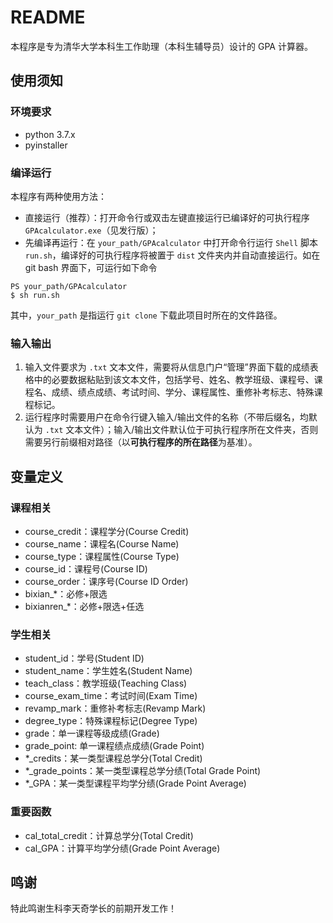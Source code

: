 # README

本程序是专为清华大学本科生工作助理（本科生辅导员）设计的 GPA 计算器。

## 使用须知

### 环境要求

* python 3.7.x
* pyinstaller

### 编译运行

本程序有两种使用方法：

* 直接运行（推荐）：打开命令行或双击左键直接运行已编译好的可执行程序 `GPAcalculator.exe`（见发行版）；
* 先编译再运行：在 `your_path/GPAcalculator` 中打开命令行运行 `Shell` 脚本 `run.sh`，编译好的可执行程序将被置于 `dist` 文件夹内并自动直接运行。如在 git bash 界面下，可运行如下命令
```
PS your_path/GPAcalculator
$ sh run.sh
```
其中，`your_path` 是指运行 `git clone` 下载此项目时所在的文件路径。

### 输入输出

1. 输入文件要求为 `.txt` 文本文件，需要将从信息门户“管理”界面下载的成绩表格中的必要数据粘贴到该文本文件，包括学号、姓名、教学班级、课程号、课程名、成绩、绩点成绩、考试时间、学分、课程属性、重修补考标志、特殊课程标记。
2. 运行程序时需要用户在命令行键入输入/输出文件的名称（不带后缀名，均默认为 `.txt` 文本文件）；输入/输出文件默认位于可执行程序所在文件夹，否则需要另行前缀相对路径（以**可执行程序的所在路径**为基准）。

## 变量定义

### 课程相关

* course_credit：课程学分(Course Credit)
* course_name：课程名(Course Name)
* course_type：课程属性(Course Type)
* course_id：课程号(Course ID)
* course_order：课序号(Course ID Order)
* bixian_*：必修+限选
* bixianren_*：必修+限选+任选

### 学生相关

* student_id：学号(Student ID)
* student_name：学生姓名(Student Name)
* teach_class：教学班级(Teaching Class)
* course_exam_time：考试时间(Exam Time)
* revamp_mark：重修补考标志(Revamp Mark)
* degree_type：特殊课程标记(Degree Type)
* grade：单一课程等级成绩(Grade)
* grade_point: 单一课程绩点成绩(Grade Point)
* *_credits：某一类型课程总学分(Total Credit)
* *_grade_points：某一类型课程总学分绩(Total Grade Point)
* *_GPA：某一类型课程平均学分绩(Grade Point Average)

### 重要函数

* cal_total_credit：计算总学分(Total Credit)
* cal_GPA：计算平均学分绩(Grade Point Average)

## 鸣谢

特此鸣谢生科李天奇学长的前期开发工作！

